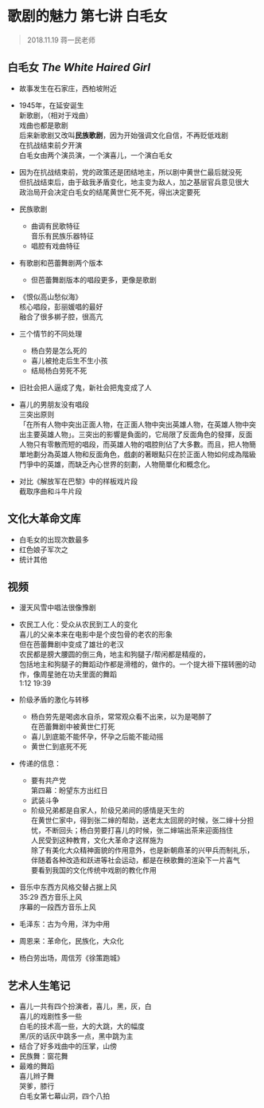# 歌剧的魅力 第七讲 白毛女
> 2018.11.19 蒋一民老师
## 白毛女  *The White Haired Girl*
* 故事发生在石家庄，西柏坡附近  
* 1945年，在延安诞生  
  新歌剧，（相对于戏曲）  
  戏曲也都是歌剧  
  后来新歌剧又改叫**民族歌剧**，因为开始强调文化自信，不再贬低戏剧  
	在抗战结束前夕开演   
	白毛女由两个演员演，一个演喜儿，一个演白毛女  
* 因为在抗战结束前，党的政策还是团结地主，所以剧中黄世仁最后就没死  
  但抗战结束后，由于敌我矛盾变化，地主变为敌人，加之基层官兵意见很大    
	政治局开会决定白毛女的结尾黄世仁死不死，得出决定要死      
* 民族歌剧  
	* 曲调有民歌特征  
		音乐有民族乐器特征  
	* 唱腔有戏曲特征  
* 有歌剧和芭蕾舞剧两个版本  
	* 但芭蕾舞剧版本的唱段更多，更像是歌剧  
* 《恨似高山愁似海》  
	核心唱段，彭丽媛唱的最好  
	融合了很多梆子腔，很高亢    
	
* 三个情节的不同处理
	* 杨白劳是怎么死的
	* 喜儿被抢走后生不生小孩
	* 结局杨白劳死不死  

* 旧社会把人逼成了鬼，新社会把鬼变成了人  
* 喜儿的男朋友没有唱段  
	三突出原则  
	「在所有人物中突出正面人物，在正面人物中突出英雄人物，在英雄人物中突出主要英雄人物」。三突出的影響是負面的，它局限了反面角色的發揮，反面人物只有零散而短的唱段，而英雄人物的唱腔則佔了大多數。而且，把人物簡單地劃分為英雄人物和反面角色，戲劇的著眼點只在於正面人物如何成為階級鬥爭中的英雄，而缺乏內心世界的刻劃，人物簡單化和概念化。  

* 对比《解放军在巴黎》中的样板戏片段  
	截取序曲和斗牛片段  

## 文化大革命文库  
* 白毛女的出现次数最多  
* 红色娘子军次之  
* 统计其他  


## 视频  
* 漫天风雪中唱法很像豫剧   
* 农民工人化：受众从农民到工人的变化    
	喜儿的父亲本来在电影中是个皮包骨的老农的形象  
	但在芭蕾舞剧中变成了雄壮的老汉  
	农民都是膀大腰圆的倒三角，地主和狗腿子/帮闲都是精瘦的，  
	包括地主和狗腿子的舞蹈动作都是滑稽的，做作的。一个提大褂下摆转圈的动作，像周星驰在功夫里面的舞蹈  
	1:12 19:39  
* 阶级矛盾的激化与转移  
	* 杨白劳先是喝卤水自杀，常常观众看不出来，以为是喝醉了    
	在芭蕾舞剧中被黄世仁打死  
	* 喜儿到底能不能怀孕，怀孕之后能不能动摇    
	* 黄世仁到底死不死  
* 传递的信息：  
	* 要有共产党  
		第四幕：盼望东方出红日  
	* 武装斗争  
	* 阶级兄弟都是自家人，阶级兄弟间的感情是天生的  
	在黄世仁家中，得到张二婶的帮助，送老太太回房的时候，张二婶十分担忧，不断回头；杨白劳要打喜儿的时候，张二婶端出茶来迎面挡住  
	人民受到这种教育，文化大革命才这样施为  
	除了有美化大众精神面貌的作用意外，也是新朝鼎革的兴甲兵而制礼乐，伴随着各种改造和跃进等社会运动，都是在秧歌舞的渲染下一片喜气  
	要看到我国的文化传统中戏剧的教化作用  

* 音乐中东西方风格交替占据上风  
	35:29 西方音乐上风  
	序幕的一段西方音乐上风  
 
* 毛泽东：古为今用，洋为中用  
* 周恩来：革命化，民族化，大众化  
* 杨白劳出场，周信芳《徐策跑城》  

## 艺术人生笔记  
* 喜儿一共有四个扮演者，喜儿，黑，灰，白  
	喜儿的戏剧性多一些  
	白毛的技术高一些，大的大跳，大的幅度  
	黑/灰的话灰中跳多一点，黑中跳为主  
* 结合了好多戏曲中的压掌，山傍  
* 民族舞：窗花舞  
* 最难的舞蹈  
	喜儿辫子舞  
	哭爹，膝行  
	白毛女第七幕山洞，四个八拍






